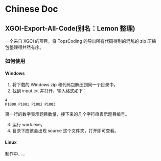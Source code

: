 # Chinese Doc

## XGOI-Export-All-Code(别名：Lemon 整理)

一个来自 XGOI 的项目，将 TopsCoding 的导出所有代码得到的混乱的 zip 压缩包整理得井然有序。

### 如何使用

#### Windows

1. 将下载的 Windows.zip 和代码包解压到同一个目录中。
2. 找到 input.txt 并打开，输入格式如下：
```
4
P1000 P1001 P1002 P1003
```
第一行的数字表示题目数量，接下来的几个字符串表示题目编号。

3. 运行 work.exe。
4. 目录下应该会出现 source 这个文件夹，打开即可查看。

#### Linux

制作中……

